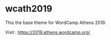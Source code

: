 # wcath2019
This the base theme for WordCamp Athens 2019.

Visit : https://2019.athens.wordcamp.org/
